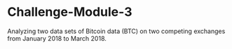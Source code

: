 # Challenge-Module-3
Analyzing two data sets of Bitcoin data (BTC) on two competing exchanges from January 2018 to March 2018. 
